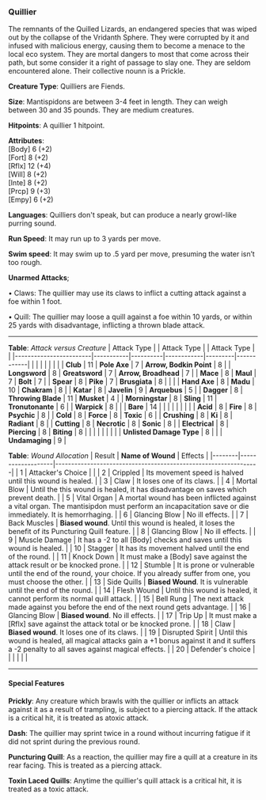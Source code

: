 ### Quillier
The remnants of the Quilled Lizards, an endangered species that was wiped out by the collapse of the Vridanth Sphere. They were corrupted by it and infused with malicious energy, causing them to become a menace to the local eco system. They are mortal dangers to most that come across their path, but some consider it a right of passage to slay one. They are seldom encountered alone. Their collective nounn is a Prickle.

**Creature Type**: Quilliers are Fiends.

**Size**: Mantispidons are between 3-4 feet in length. They can weigh between 30 and 35 pounds. They are medium creatures.

**Hitpoints**: A quillier 1 hitpoint.

**Attributes**:  
[Body] 6 (+2)  
[Fort] 8 (+2)  
[Rflx] 12 (+4)  
[Will] 8 (+2)  
[Inte] 8 (+2)  
[Prcp] 9 (+3)  
[Empy] 6 (+2)  

**Languages**: Quilliers don't speak, but can produce a nearly growl-like purring sound.

**Run Speed**: It may run up to 3 yards per move.

**Swim speed**: It may swim up to .5 yard per move, presuming the water isn’t too rough.

**Unarmed Attacks**;

 • Claws: The quillier may use its claws to inflict a cutting attack against a foe within 1 foot.

 • Quill: The quillier may loose a quill against a foe within 10 yards, or within 25 yards with disadvantage, inflicting a thrown blade attack.

---------------------

**Table**: *Attack versus Creature*
| Attack Type            |           | Attack Type  |        | Attack Type |         |
|------------------------|-----------|----------|------------|---------|------------|
|                        |          |            |         |            |         |
| **Club**                   | 11   | **Pole Axe** | 7     | **Arrow, Bodkin Point**    | 8    |
| **Longsword**              | 8    | **Greatsword** | 7  | **Arrow, Broadhead**       | 7    |
| **Mace**                   | 8    | **Maul** | 7        | **Bolt** | 7    |
| **Spear**                  | 8     | **Pike** | 7       | **Brusgiata** | 8     |  |     |
| **Hand Axe**               | 8     | **Madu**   | 10      | **Chakram** | 8    |
| **Katar**                  | 8     | **Javelin**         | 9    | **Arquebus** | 5    |
| **Dagger**                 | 8     | **Throwing Blade**  | 11    | **Musket** | 4    |
| **Morningstar**            | 8     | **Sling**           | 11    | **Tronutonante** | 6    |
| **Warpick**                | 8     |                     |       |  **Bare**     | 14  |
|                        |           |          |            |         |            |
| **Acid**                   | 8     | **Fire** | 8     | **Psychic** | 8     |
| **Cold**                   | 8     | **Force** | 8     | **Toxic**  | 6     |
| **Crushing**               | 8     | **Ki** | 8     | **Radiant** | 8     |
| **Cutting**                | 8     | **Necrotic** | 8     | **Sonic** | 8    |
| **Electrical**             | 8     | **Piercing** | 8     | **Biting** | 8    |
|                            |        |              |        |            |       |
| **Unlisted Damage Type** | 8 |    |     | **Undamaging** | 9 |

**Table**: *Wound Allocation*
| Result | **Name of Wound** | Effects                                                        |
|--------|-------------------|----------------------------------------------------------------|
|   1    | Attacker's Choice |                                                                |
|   2    | Crippled          | Its movement speed is halved until this wound is healed.      |
|   3    | Claw      | It loses one of its claws. |
|   4    | Mortal Blow       | Until the this wound is healed, it has disadvantage on saves which prevent death. |
|   5    | Vital Organ    | A mortal wound has been inflicted against a vital organ. The mantisipdon must perform an incapacitation save or die immediately. It is hemorrhaging. |
|   6    | Glancing Blow            | No ill effects. |
|   7    | Back Muscles  | **Biased wound**. Until this wound is healed, it loses the benefit of its Puncturing Quill feature. |
|   8    | Glancing Blow     | No ill effects.                                     |
|   9    | Muscle Damage     | It has a -2 to all [Body] checks and saves until this wound is healed. |
|   10   | Stagger        | It has its movement halved until the end of the round. |
|   11   | Knock Down | It must make a [Body] save against the attack result or be knocked prone. |
|   12   | Stumble | It is prone or vulnerable until the end of the round, your choice. If you already suffer from one, you must choose the other. |
|   13   | Side Quills | **Biased Wound**. It is vulnerable until the end of the round. |
|   14   | Flesh Wound | Until this wound is healed, it cannot perform its normal quill attack. |
|   15   | Bell Rung | The next attack made against you before the end of the next round gets advantage.  |
|   16   | Glancing Blow | **Biased wound**. No ill effects. |
|   17   | Trip Up           | It must make a [Rflx] save against the attack total or be knocked prone.                                  |
|   18   | Claw | **Biased wound**. It loses one of its claws. |
|   19   | Disrupted Spirit | Until this wound is healed, all magical attacks gain a +1 bonus against it and it suffers a -2 penalty to all saves against magical effects. |
|   20   | Defender's choice |                                   |
|        |                                                |                                   |

---------------------

#### Special Features

**Prickly**: Any creature which brawls with the quillier or inflicts an attack against it as a result of trampling, is subject to a piercing attack. If the attack is a critical hit, it is treated as atoxic attack.

**Dash**: The quillier may sprint twice in a round without incurring fatigue if it did not sprint during the previous round.

**Puncturing Quill**: As a reaction, the quillier may fire a quill at a creature in its rear facing. This is treated as a piercing attack.

**Toxin Laced Quills**: Anytime the quillier's quill attack is a critical hit, it is treated as a toxic attack.
